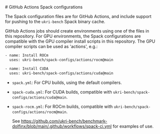 # GitHub Actions Spack configurations

The Spack configuration files are for GitHub Actions, and include
support for pushing to the `ukri-bench` Spack binary cache.

GitHub Actions jobs should create environments using one of the files in
this repository. For GPU environments, the Spack configurations are
compatible with the GPU compiler install scripts in this repository.
The GPU compiler scripts can be used as 'actions', e.g.:
```bash
- name: Install ROCm
  uses: ukri-bench/spack-configs/actions/rocm@main
```

```bash
- name: Install CUDA
  uses: ukri-bench/spack-configs/actions/cuda@main
```

- `spack.yml`: For CPU builds, using the default compilers.
- `spack-cuda.yml`: For CUDA builds, compatible with
  `ukri-bench/spack-configs/actions/cuda@main`.
- `spack-rocm.yml`: For ROCm builds, compatible with
  `ukri-bench/spack-configs/actions/rocm@main`.

  See
  https://github.com/ukri-bench/benchmark-dolfinx/blob/main/.github/workflows/spack-ci.yml
  for examples of use.